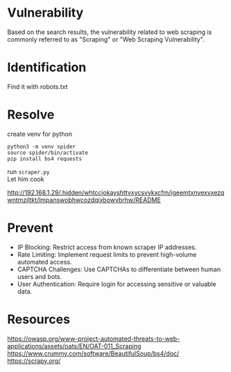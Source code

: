 # Vulnerability

Based on the search results, the vulnerability related to web scraping is commonly referred to as "Scraping" or "Web Scraping Vulnerability".

# Identification

Find it with robots.txt

# Resolve

create venv for python<br>

```
python3 -m venv spider
source spider/bin/activate
pip install bs4 requests
```

run `scraper.py`<br>
Let him cook

http://192.168.1.29/.hidden/whtccjokayshttvxycsvykxcfm/igeemtxnvexvxezqwntmzjltkt/lmpanswobhwcozdqixbowvbrhw/README

# Prevent

- IP Blocking: Restrict access from known scraper IP addresses.
- Rate Limiting: Implement request limits to prevent high-volume automated access.
- CAPTCHA Challenges: Use CAPTCHAs to differentiate between human users and bots.
- User Authentication: Require login for accessing sensitive or valuable data.

# Resources

https://owasp.org/www-project-automated-threats-to-web-applications/assets/oats/EN/OAT-011_Scraping<br>
https://www.crummy.com/software/BeautifulSoup/bs4/doc/<br>
https://scrapy.org/
